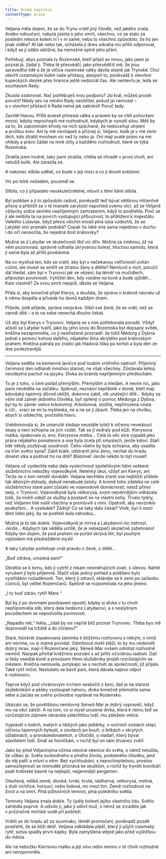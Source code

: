 ```yaml
---
title: Druhá kapitola
contentType: prose
---
```


<section>

Veljana měla dojem, že se do Trynu vrátil jiný člověk, než jakého znala. Anebo odloučení, nabytá jistota o jeho smrti, všechno, co se stalo za poslední měsíce kolem ní i v ní samé, nebo to všechno způsobilo, že ho jen jinak viděla? Ať tak nebo tak, scházela jí dnes odvaha mu příliš odporovat, i když se jí zdálo obtížné, ba nemožné splnit jeho přání.

Potřebuji, abys poznala ty Rozemské, kteří přijeli se mnou, jako jsem je poznal já, žádal ji. Třeba tě přesvědčí, jako přesvědčili mě, že jsou spravedliví lidé a že je vlčice rozemské války dávila stejně jak Trynské. Chci otevřít rozemským lodím naše přístavy, alespoň to, poněvadž k otevření kupeckých stezek přes hranice ještě nedozrál čas. Ale neotevřu je, leda se souhlasem Rady.

Zkusila vzdorovat. Nač potřebuješ mou podporu? Jsi král, můžeš prostě poručit! Nikdy ses na mínění Rady neohlížel, pokud jsi nemusel – a v otevření přístavů ti Rada nemá jak zabránit! Poruč tedy.

Zavrtěl hlavou. Příliš bolesti přinesla válka a právem by se cítili pohoršeni mnozí, kdyby nepochopili mé rozhodnutí, kdybych je vynutil silou. Měli by za to, že zapomínám křivdy na nich spáchané, že nedoceňuji utrpení a prolitou krev. Ani ty mě nechápeš a přiznej si, Veljano, kolik je v mé zemi těch, kdo ztratili mnohem víc než ty nebo já. Oni mají svaté právo na mé ohledy a právo žádat na mně účty z každého rozhodnutí, které se týká Rozemska.

Ztratila jsem hodně, taky jsem ztratila, chtěla se ohradit v první chvíli, ani netušíš kolik. Ale zarazila se.

A nakonec slíbila udělat, co bude v její moci a co jí dovolí svědomí.

Víc po tobě nežádám, pousmál se.

Slíbila, co jí připadalo neuskutečnitelné, mluvit s těmi lidmi slíbila.

Byl potěšen a jí to způsobilo radost, poněvadž teď býval většinou mlčenlivě přísný a přiblížil se v té hranaté zarytosti napohled svému otci, až se Veljaně vždycky srdce sevřelo nepříjemným zamrazením, když to postřehla. Proč se jí ale nelíbila ta na povrch vystupující příbuznost, to přiblížení k majestátu Velkého Lutavise, když přece všichni mívali plná ústa vzdechů, že se Latydar otci pramálo podobá? Copak ho také ona sama nejednou v duchu i do očí neosočila, že nejedná dost královsky?

Možná se jí Latydar ve skutečnosti líbil víc dřív. Možná za změnou, již na něm pozorovala, správně odhalila ukrývanou bolest, hluchou samotu, která jí samé byla až příliš povědomá.

Na co myslívá ten, kdo se vrátil, aby byl s nečekanou vstřícností uvítán cizími, ale musel se smířit se ztrátou ženy a dítěte? Nemluvil o nich, poručil dál hledat, sám byl v Trynovci jak ve vězení, ba téměř na mučidlech, připoután povinností. Vyhlížel den, kdy vsedne na koně a bude ujíždět… Kam vlastně? Za svou smrtí nejspíš, děsila se Veljana.

Přála si, aby konečně přijel Kierys, a doufala, že zpráva o králově návratu už k němu dospěla a přivede ho domů každým dnem.

Přijede, jistě přijede, zpráva nezpráva. Slíbil své ženě, že se vrátí, než se narodí dítě – a to na sebe nenechá dlouho čekat.

Už aby byl Kierys v Trynovci. Veljana se s ním potřebovala poradit. Vždyť ačkoli se Latydar tvářil, jako by jeho únos do Rozemska byl dopsaný svitek, kněžna nezapomněla, co jí nestřeženě prozradil: že totiž Médorg z Dybna jednal s pomocí kohosi dalšího, nějakého štíra skrytého pod královským prahem. Kněžna pátrala po zrádci jak hladová liška po kořisti a byla den ze dne podezíravější.

* * *

Veljana seděla na kamenné lavičce pod loubím vnitřního nádvoří. Příjemný červnový den odháněl mnohou starost, ne však všechny. Zůstávala lehká, neodbytná pachuť na jazyku. Dívka se bránila nepříjemným předtuchám.

To je z toho, o čem pořád přemýšlím. Přemýšlím a hledám. A nevím nic, jako jsem nevěděla na začátku. Spiknutí, neznámí nepřátelé v domě, kteří mají kdovíjaký tajemný důvod ublížit, dokonce zabít, vlk unášející dítě… Kdyby za vším stál záměr jediného člověka, byť opřený o pomoc Médorga z Dybna, byl by to záměr velice krkolomný. Krkolomná, složitá, nepřirozená cesta k cíli… vrací se mi ta myšlenka, ne a ne se jí zbavit. Třeba jen na chvilku, abych si oddechla, pročistila hlavu.

Uvědomovala si, že umanutě sleduje neustále tytéž k ničemu nevedoucí stopy a není schopna se jich vzdát. Tak se jí vedraly pod kůži. Kierysova matka, opakovala si, ano, Kierysova matka… Celá ta věc sice vypadá jako práce nějakého pomatence a ona byla zcela při smyslech, jenže kdoví. Staří lidé někdy pozbývají soudnosti. Čeho všeho by byla schopna, aby usadila na trůn svého syna? Zabít krále, odstranit jeho ženu, nechat do hradu dovést vlka a poštvat ho na dítě? Bláznivé! Jenže někdo to být musel!

Veljana už vyslechla nebo dala vyslechnout spolehlivými lidmi veškeré služebnictvo nebožky vojevodkyně. Nelehký úkol, vždyť ani Kierys, ani Terža se o tom neměli dovědět. Veljana nechtěla zranit své nejbližší přátele tak děsivým dohady, dokud nenabude jistoty. A kromě toho zdaleka ne celé služebnictvo staré paní zůstalo ve vojevodově domácnosti, natož přímo tady, v Trynovci. Vojevodkyně byla velkorysá, svým nejvěrnějším odkázala tolik, že mohli odejít ze služby a postavit se na vlastní nohy. Trvalo týdny, než Veljanini lidé našli všechny a promluvili s nimi. Opatrně, aby nevzniklo podezření… A výsledek? Žádný! Co se taky dalo čekat? Viník, byl-li mezi těmi lidmi jaký, by se podřekl leda náhodou…

Možná je to tak dobře. Vojevodkyně je mrtvá a Latydarovi nic nehrozí. Jenže… Kdybych tak věděla určitě, že je nebezpečí skutečně zažehnáno! Kdyby ten dojem, že pod prahem se pořád skrývá štír, byl pouhým výplodem mé předrážděné mysli!

A taky Latydar potřebuje znát pravdu o ženě, o dítěti…

„Buď zdráva, urozená paní!“

Obrátila se k tomu, kdo ji vytrhl z nikam nesměřujících úvah, s úlevou. Náhlé vyrušení jí bylo příjemné. Stačil však jediný pohled a potěšení bylo vystřídáno rozladěností. Ten, který ji zdravil, skláněje se k zemi po způsobu cizinců, byl velitel Rozemčanů. Spěšně se rozpomínala na jeho jméno.

„I ty buď zdráv, rytíři Mare.“

Byl by ji po dvorném pozdravení opustil, kdyby si dívka v tu chvíli nepřipomněla slib, který dala nedávno Latydarovi, a s neslyšným povzdechem se nepodvolila povinnosti.

„Napadlo mě,“ řekla, „zdali by sis nepřál blíž poznat Trynovec. Třeba bys mě doprovodil na tržiště a do chrámu?“

Stará, tisíckrát zopakovaná záminka k bližšímu rozhovoru s někým, s nímž ani nevíme, co si máme povídat. Odmítnout mohl stěží, to by mu nedovolil dobrý mrav, mají-li Rozemčané jaký. Séned-Mar ovšem odmítat rozhodně nemínil. Naopak přivítal kněžnino pozvání s až příliš očividnou radostí. Dali si tedy osedlat koně a provázeni třemi služebníky projeli rozrůstajícím se městem. Kněžna nemluvila, potýkajíc se s nechutí ze společnosti, již přijala. Také rytíř mlčel. Neslušelo se bavit paní, která dávala najevo odpor k rozhovoru.

Teprve když pod chrámovým vrchem seskočili z koní, dali je na starost služebníkům a pěšky vystoupali nahoru, dívka konečně přemohla sama sebe a začala se svého průvodce vyptávat na Rozemsko.

Ukázalo se, že povětšinou nemluvný Séned-Mar je dobrý vypravěč, když mu na věci záleží. A na tom, co si myslí urozená dívka, která k němu teď se vzrůstajícím zájmem obracela ušlechtilou tvář, mu záleželo velice.

Vyprávěl o lodích, malých a hbitých jako ještěrky, o nočních cestách stepí, otčinou tajemných bytostí, o úsvitech po bouři, o bitkách v skrytých úžlabinách, o pronásledovatelích, o Útočišti, o vladaři, který býval stavitelem lodí. Smál se honičkám, v nichž byl on sám štvanou zvěří.

Jako by před Veljaninýma očima otevíral okenice do světa, o němž netušila, že vůbec je. Světa svobodného a plného života, podobného člověku, jenž do něj patří a mluví o něm. Bez vychloubání, s nepochopitelnou, prostou samozřejmostí se mimoděk přiznává ke skutkům, o nichž by trynští kronikáři psali hrdinské básně na nejlepší, nejjemnější pergamen.

Otevřená, veliká země, divoká, tvrdá, krutá, nádherná, velkorysá, mstivá, s duší vichřice, horoucí, nebo ledová, nic mezi tím. Země rozhodnutí na život a na smrt. Plná půlnočních temnot, plná poled­ního světla.

Temnoty Veljana znala dobře. Ty čpěly bolestí jejího vlastního lidu. Světlo zahlédla poprvé. A udivilo ji, jako ji udivil muž, v němž se zrcadlilo jak v průzračné mořské vodě při pobřeží.

Vrátili se do hradu až za soumraku, téměř promočení, poněvadž pozdě postřehli, že se blíží déšť. Veljana odkládala plášť, který jí půjčil rozemský rytíř, sotva spadly první kapky. Byla zamyšlená stejně jako před vyjížďkou do města.

Ale na nebožku Kierisovu matku a její vinu nebo nevinu v té chvíli rozhodně ani nevzpomněla.

</section>
